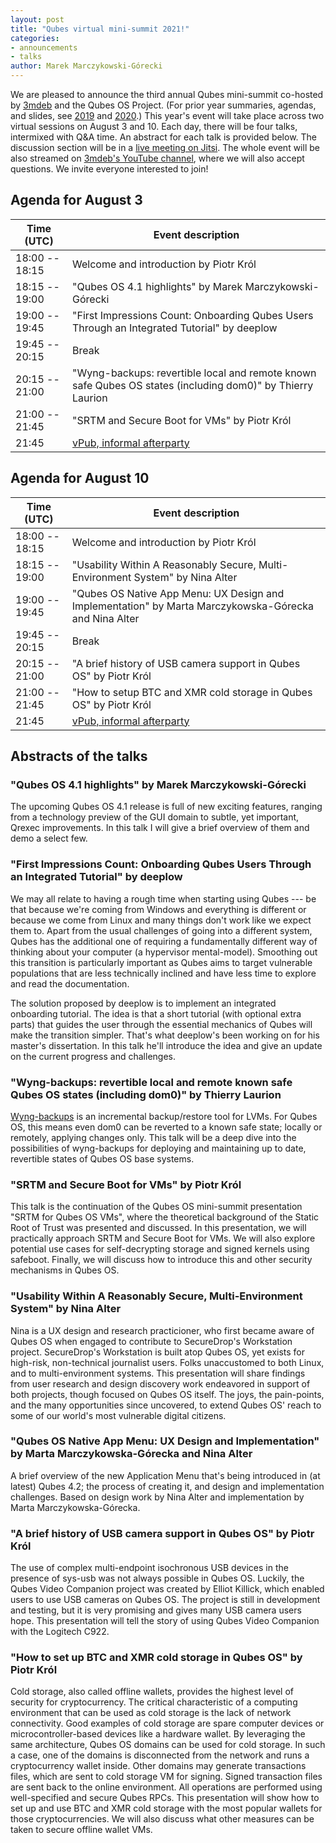 ```yaml
---
layout: post
title: "Qubes virtual mini-summit 2021!"
categories:
- announcements
- talks
author: Marek Marczykowski-Górecki
---
```


We are pleased to announce the third annual Qubes mini-summit co-hosted by
[3mdeb](https://3mdeb.com/) and the Qubes OS Project. (For prior year
summaries, agendas, and slides, see
[2019](https://3mdeb.com/events/#Qubes-OS-and-3mdeb-minisummit) and
[2020](https://3mdeb.com/events/#Qubes-OS-and-3mdeb-minisummit2020).) This
year's event will take place across two virtual sessions on August 3 and 10.
Each day, there will be four talks, intermixed with Q&A time. An abstract for
each talk is provided below.  The discussion section will be in a [live meeting
on Jitsi](https://vpub.3mdeb.com/vPub-Qubes-OS-3mdeb-mini-summit-2021).  The
whole event will be also streamed on [3mdeb's YouTube
channel](https://www.youtube.com/channel/UC_djHbyjuJvhVjfT18nyqmQ), where we
will also accept questions. We invite everyone interested to join!

## Agenda for August 3

| Time (UTC)     | Event description
| -------------- | ----------------- 
| 18:00 -- 18:15 | Welcome and introduction by Piotr Król
| 18:15 -- 19:00 | "Qubes OS 4.1 highlights" by Marek Marczykowski-Górecki
| 19:00 -- 19:45 | "First Impressions Count: Onboarding Qubes Users Through an Integrated Tutorial" by deeplow
| 19:45 -- 20:15 | Break
| 20:15 -- 21:00 | "Wyng-backups: revertible local and remote known safe Qubes OS states (including dom0)" by Thierry Laurion
| 21:00 -- 21:45 | "SRTM and Secure Boot for VMs" by Piotr Król
| 21:45          | [vPub, informal afterparty](https://vpub.3mdeb.com/vPub-Qubes-OS-3mdeb-mini-summit-2021)

## Agenda for August 10

| Time (UTC)     | Event description
| -------------- | ----------------- 
| 18:00 -- 18:15 | Welcome and introduction by Piotr Król
| 18:15 -- 19:00 | "Usability Within A Reasonably Secure, Multi-Environment System" by Nina Alter
| 19:00 -- 19:45 | "Qubes OS Native App Menu: UX Design and Implementation" by Marta Marczykowska-Górecka and Nina Alter
| 19:45 -- 20:15 | Break
| 20:15 -- 21:00 | "A brief history of USB camera support in Qubes OS" by Piotr Król
| 21:00 -- 21:45 | "How to setup BTC and XMR cold storage in Qubes OS" by Piotr Król
| 21:45          | [vPub, informal afterparty](https://vpub.3mdeb.com/vPub-Qubes-OS-3mdeb-mini-summit-2021)

## Abstracts of the talks

### "Qubes OS 4.1 highlights" by Marek Marczykowski-Górecki

The upcoming Qubes OS 4.1 release is full of new exciting features, ranging
from a technology preview of the GUI domain to subtle, yet important, Qrexec
improvements. In this talk I will give a brief overview of them and demo a
select few.

### "First Impressions Count: Onboarding Qubes Users Through an Integrated Tutorial" by deeplow

We may all relate to having a rough time when starting using Qubes --- be that
because we're coming from Windows and everything is different or because we
come from Linux and many things don't work like we expect them to. Apart from
the usual challenges of going into a different system, Qubes has the additional
one of requiring a fundamentally different way of thinking about your computer
(a hypervisor mental-model). Smoothing out this transition is particularly
important as Qubes aims to target vulnerable populations that are less
technically inclined and have less time to explore and read the documentation.

The solution proposed by deeplow is to implement an integrated onboarding
tutorial. The idea is that a short tutorial (with optional extra parts) that
guides the user through the essential mechanics of Qubes will make the
transition simpler. That's what deeplow's been working on for his master's
dissertation. In this talk he'll introduce the idea and give an update on the
current progress and challenges.

### "Wyng-backups: revertible local and remote known safe Qubes OS states (including dom0)" by Thierry Laurion

[Wyng-backups](https://github.com/tasket/wyng-backup) is an incremental
backup/restore tool for LVMs. For Qubes OS, this means even dom0 can be
reverted to a known safe state; locally or remotely, applying changes only.
This talk will be a deep dive into the possibilities of wyng-backups for
deploying and maintaining up to date, revertible states of Qubes OS base
systems.

### "SRTM and Secure Boot for VMs" by Piotr Król

This talk is the continuation of the Qubes OS mini-summit presentation "SRTM
for Qubes OS VMs", where the theoretical background of the Static Root of Trust
was presented and discussed. In this presentation, we will practically approach
SRTM and Secure Boot for VMs. We will also explore potential use cases for
self-decrypting storage and signed kernels using safeboot. Finally, we will
discuss how to introduce this and other security mechanisms in Qubes OS.

### "Usability Within A Reasonably Secure, Multi-Environment System" by Nina Alter

Nina is a UX design and research practicioner, who first became aware of Qubes OS when 
engaged to contribute to SecureDrop's Workstation project. SecureDrop's Workstation 
is built atop Qubes OS, yet exists for high-risk, non-technical journalist users. 
Folks unaccustomed to both Linux, and to multi-environment systems. This presentation 
will share findings from user research and design discovery work endeavored in support 
of both projects, though focused on Qubes OS itself. The joys, the pain-points, and the 
many opportunities since uncovered, to extend Qubes OS' reach to some of our world's 
most vulnerable digital citizens.

### "Qubes OS Native App Menu: UX Design and Implementation" by Marta Marczykowska-Górecka and Nina Alter

A brief overview of the new Application Menu that's being introduced in (at
latest) Qubes 4.2; the process of creating it, and design and implementation
challenges. Based on design work by Nina Alter and implementation by Marta
Marczykowska-Górecka.

### "A brief history of USB camera support in Qubes OS" by Piotr Król

The use of complex multi-endpoint isochronous USB devices in the presence of
sys-usb was not always possible in Qubes OS. Luckily, the Qubes Video Companion
project was created by Elliot Killick, which enabled users to use USB cameras
on Qubes OS. The project is still in development and testing, but it is very
promising and gives many USB camera users hope. This presentation will tell the
story of using Qubes Video Companion with the Logitech C922.

### "How to set up BTC and XMR cold storage in Qubes OS" by Piotr Król

Cold storage, also called offline wallets, provides the highest level of
security for cryptocurrency. The critical characteristic of a computing
environment that can be used as cold storage is the lack of network
connectivity. Good examples of cold storage are spare computer devices or
microcontroller-based devices like a hardware wallet. By leveraging the same
architecture, Qubes OS domains can be used for cold storage. In such a case,
one of the domains is disconnected from the network and runs a cryptocurrency
wallet inside. Other domains may generate transactions files, which are sent to
cold storage VM for signing. Signed transaction files are sent back to the
online environment. All operations are performed using well-specified and
secure Qubes RPCs. This presentation will show how to set up and use BTC and
XMR cold storage with the most popular wallets for those cryptocurrencies. We
will also discuss what other measures can be taken to secure offline wallet
VMs.
